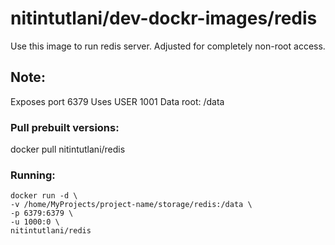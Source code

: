 # nitintutlani/dev-dockr-images/redis
  Use this image to run redis server. Adjusted for completely non-root access.

 ## Note:

  Exposes port 6379
  Uses USER 1001
  Data root: /data

### Pull prebuilt versions:
  docker pull nitintutlani/redis

### Running:
```
docker run -d \
-v /home/MyProjects/project-name/storage/redis:/data \
-p 6379:6379 \
-u 1000:0 \
nitintutlani/redis
```
